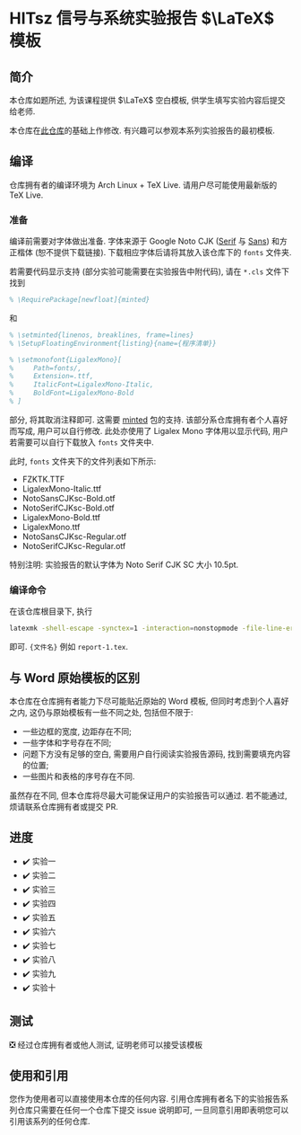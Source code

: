 # HITsz 信号与系统实验报告 $\LaTeX$ 模板

## 简介

本仓库如题所述, 为该课程提供 $\LaTeX$ 空白模板, 供学生填写实验内容后提交给老师.

本仓库在[此仓库](https://github.com/LittleYe233/hitsz-physics-ib-reports)的基础上作修改. 有兴趣可以参观本系列实验报告的最初模板.

## 编译

仓库拥有者的编译环境为 Arch Linux + TeX Live. 请用户尽可能使用最新版的 TeX Live.

### 准备

编译前需要对字体做出准备. 字体来源于 Google Noto CJK ([Serif](https://github.com/notofonts/noto-cjk/releases/download/Serif2.002/09_NotoSerifCJKsc.zip) 与 [Sans](https://github.com/notofonts/noto-cjk/releases/download/Sans2.004/08_NotoSansCJKsc.zip)) 和方正楷体 (恕不提供下载链接). 下载相应字体后请将其放入该仓库下的 `fonts` 文件夹.

若需要代码显示支持 (部分实验可能需要在实验报告中附代码), 请在 `*.cls` 文件下找到

```latex
% \RequirePackage[newfloat]{minted}
```

和

```latex
% \setminted{linenos, breaklines, frame=lines}
% \SetupFloatingEnvironment{listing}{name={程序清单}}

% \setmonofont{LigalexMono}[
%     Path=fonts/,
%     Extension=.ttf,
%     ItalicFont=LigalexMono-Italic,
%     BoldFont=LigalexMono-Bold
% ]
```

部分, 将其取消注释即可. 这需要 [minted](http://mirrors.ctan.org/macros/latex/contrib/minted/minted.pdf) 包的支持. 该部分系仓库拥有者个人喜好而写成, 用户可以自行修改. 此处亦使用了 Ligalex Mono 字体用以显示代码, 用户若需要可以自行下载放入 `fonts` 文件夹中.

此时, `fonts` 文件夹下的文件列表如下所示:

- FZKTK.TTF
- LigalexMono-Italic.ttf
- NotoSansCJKsc-Bold.otf
- NotoSerifCJKsc-Bold.otf
- LigalexMono-Bold.ttf
- LigalexMono.ttf
- NotoSansCJKsc-Regular.otf
- NotoSerifCJKsc-Regular.otf

特别注明: 实验报告的默认字体为 Noto Serif CJK SC 大小 10.5pt.

### 编译命令

在该仓库根目录下, 执行

```bash
latexmk -shell-escape -synctex=1 -interaction=nonstopmode -file-line-error -xelatex {文件名}
```

即可. `{文件名}` 例如 `report-1.tex`.

## 与 Word 原始模板的区别

本仓库在仓库拥有者能力下尽可能贴近原始的 Word 模板, 但同时考虑到个人喜好之内, 这仍与原始模板有一些不同之处, 包括但不限于:

- 一些边框的宽度, 边距存在不同;
- 一些字体和字号存在不同;
- 问题下方没有足够的空白, 需要用户自行阅读实验报告源码, 找到需要填充内容的位置;
- 一些图片和表格的序号存在不同.

虽然存在不同, 但本仓库将尽最大可能保证用户的实验报告可以通过. 若不能通过, 烦请联系仓库拥有者或提交 PR.

## 进度

- ✔️ 实验一
- ✔️ 实验二
- ✔️ 实验三
- ✔️ 实验四
- ✔️ 实验五
- ✔️ 实验六
- ✔️ 实验七
- ✔️ 实验八
- ✔️ 实验九
- ✔️ 实验十

## 测试

❎️ 经过仓库拥有者或他人测试, 证明老师可以接受该模板

## 使用和引用

您作为使用者可以直接使用本仓库的任何内容. 引用仓库拥有者名下的实验报告系列仓库只需要在任何一个仓库下提交 issue 说明即可, 一旦同意引用即表明您可以引用该系列的任何仓库.
